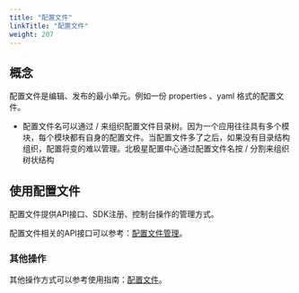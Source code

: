 ```yaml
---
title: "配置文件"
linkTitle: "配置文件"
weight: 207
---
```


## 概念

配置文件是编辑、发布的最小单元。例如一份 properties 、yaml 格式的配置文件。

- 配置文件名可以通过 / 来组织配置文件目录树。因为一个应用往往具有多个模块，每个模块都有自身的配置文件。当配置文件多了之后，如果没有目录结构组织，配置将变的难以管理。北极星配置中心通过配置文件名按 / 分割来组织树状结构


## 使用配置文件

配置文件提供API接口、SDK注册、控制台操作的管理方式。

配置文件相关的API接口可以参考：[配置文件管理](/docs/参考文档/接口文档/open_api/)。

### 其他操作

其他操作方式可以参考使用指南：[配置文件](/docs/使用指南/配置中心/使用控制台/#13-创建配置文件)。


